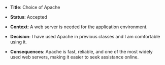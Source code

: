 * **Title**: Choice of Apache

* **Status**: Accepted

* **Context**: A web server is needed for the application environment.

* **Decision**: I have used Apache in previous classes and I am comfortable using it.

* **Consequences**: Apache is fast, reliable, and one of the most widely used web servers, making it easier to seek assistance online.
